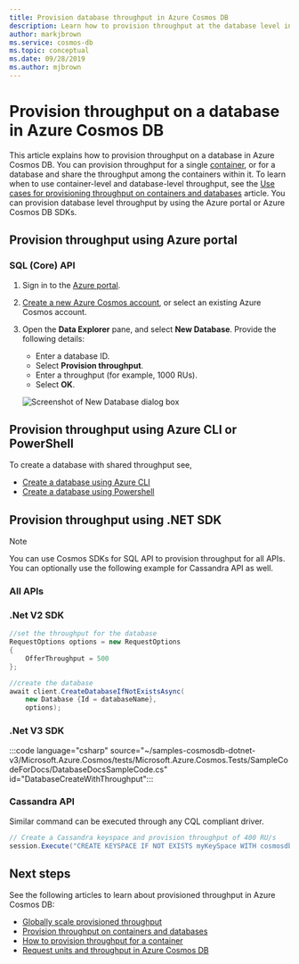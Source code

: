 ```yaml
---
title: Provision database throughput in Azure Cosmos DB
description: Learn how to provision throughput at the database level in Azure Cosmos DB using Azure portal, CLI, PowerShell and various other SDKs. 
author: markjbrown
ms.service: cosmos-db
ms.topic: conceptual
ms.date: 09/28/2019
ms.author: mjbrown
---
```


# Provision throughput on a database in Azure Cosmos DB

This article explains how to provision throughput on a database in Azure Cosmos DB. You can provision throughput for a single [container](how-to-provision-container-throughput.md), or for a database and share the throughput among the containers within it. To learn when to use container-level and database-level throughput, see the [Use cases for provisioning throughput on containers and databases](set-throughput.md) article. You can provision database level throughput by using the Azure portal or Azure Cosmos DB SDKs.

## Provision throughput using Azure portal

### <a id="portal-sql"></a>SQL (Core) API

1. Sign in to the [Azure portal](https://portal.azure.com/).

1. [Create a new Azure Cosmos account](create-sql-api-dotnet.md#create-account), or select an existing Azure Cosmos account.

1. Open the **Data Explorer** pane, and select **New Database**. Provide the following details:

   * Enter a database ID.
   * Select **Provision throughput**.
   * Enter a throughput (for example, 1000 RUs).
   * Select **OK**.

    ![Screenshot of New Database dialog box](./media/how-to-provision-database-throughput/provision-database-throughput-portal-all-api.png)

## Provision throughput using Azure CLI or PowerShell

To create a database with shared throughput see,

* [Create a database using Azure CLI](manage-with-cli.md#create-a-database-with-shared-throughput)
* [Create a database using Powershell](manage-with-powershell.md#create-db-ru)

## Provision throughput using .NET SDK

> [!Note]
> You can use Cosmos SDKs for SQL API to provision throughput for all APIs. You can optionally use the following example for Cassandra API as well.

### <a id="dotnet-all"></a>All APIs

### .Net V2 SDK

```csharp
//set the throughput for the database
RequestOptions options = new RequestOptions
{
    OfferThroughput = 500
};

//create the database
await client.CreateDatabaseIfNotExistsAsync(
    new Database {Id = databaseName},  
    options);
```

### .Net V3 SDK

:::code language="csharp" source="~/samples-cosmosdb-dotnet-v3/Microsoft.Azure.Cosmos/tests/Microsoft.Azure.Cosmos.Tests/SampleCodeForDocs/DatabaseDocsSampleCode.cs" id="DatabaseCreateWithThroughput":::

### <a id="dotnet-cassandra"></a>Cassandra API
Similar command can be executed through any CQL compliant driver. 
```csharp
// Create a Cassandra keyspace and provision throughput of 400 RU/s
session.Execute("CREATE KEYSPACE IF NOT EXISTS myKeySpace WITH cosmosdb_provisioned_throughput=400");
```
 
## Next steps

See the following articles to learn about provisioned throughput in Azure Cosmos DB:

* [Globally scale provisioned throughput](scaling-throughput.md)
* [Provision throughput on containers and databases](set-throughput.md)
* [How to provision throughput for a container](how-to-provision-container-throughput.md)
* [Request units and throughput in Azure Cosmos DB](request-units.md)
